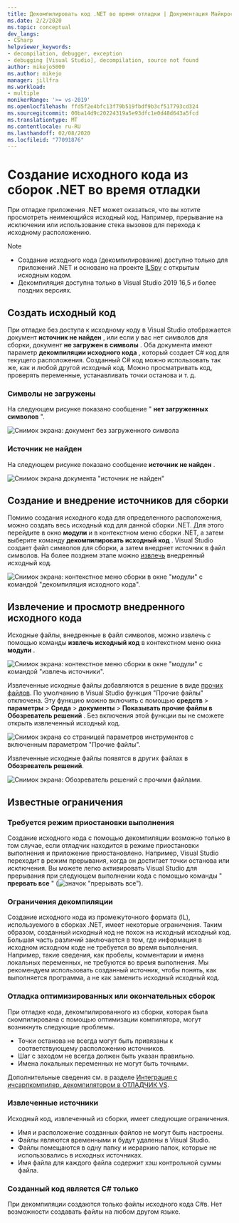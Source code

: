```yaml
---
title: Декомпилировать код .NET во время отладки | Документация Майкрософт
ms.date: 2/2/2020
ms.topic: conceptual
dev_langs:
- CSharp
helpviewer_keywords:
- decompilation, debugger, exception
- debugging [Visual Studio], decompilation, source not found
author: mikejo5000
ms.author: mikejo
manager: jillfra
ms.workload:
- multiple
monikerRange: '>= vs-2019'
ms.openlocfilehash: ffd5f2e4bfc13f79b519fbdf9b3cf517793cd324
ms.sourcegitcommit: 00ba14d9c20224319a5e93dfc1e0d48d643a5fcd
ms.translationtype: MT
ms.contentlocale: ru-RU
ms.lasthandoff: 02/08/2020
ms.locfileid: "77091876"
---
```

# <a name="generate-source-code-from-net-assemblies-while-debugging"></a>Создание исходного кода из сборок .NET во время отладки

При отладке приложения .NET может оказаться, что вы хотите просмотреть неимеющийся исходный код. Например, прерывание на исключении или использование стека вызовов для перехода к исходному расположению.

> [!NOTE]
> * Создание исходного кода (декомпилирование) доступно только для приложений .NET и основано на проекте [ILSpy](https://github.com/icsharpcode/ILSpy) с открытым исходным кодом.
> * Декомпиляция доступна только в Visual Studio 2019 16,5 и более поздних версиях.

## <a name="generate-source-code"></a>Создать исходный код

При отладке без доступа к исходному коду в Visual Studio отображается документ **источник не найден** , или если у вас нет символов для сборки, документ **не загружен в символы** . Оба документа имеют параметр **декомпиляции исходного кода** , который создает C# код для текущего расположения. Созданный C# код можно использовать так же, как и любой другой исходный код. Можно просматривать код, проверять переменные, устанавливать точки останова и т. д.

### <a name="no-symbols-loaded"></a>Символы не загружены

На следующем рисунке показано сообщение " **нет загруженных символов** ".

![Снимок экрана: документ без загруженного символа](media/decompilation-no-symbol-found.png)

### <a name="source-not-found"></a>Источник не найден

На следующем рисунке показано сообщение **источник не найден** .

![Снимок экрана документа "источник не найден"](media/decompilation-no-source-found.png)

## <a name="generate-and-embed-sources-for-an-assembly"></a>Создание и внедрение источников для сборки

Помимо создания исходного кода для определенного расположения, можно создать весь исходный код для данной сборки .NET. Для этого перейдите в окно **модули** и в контекстном меню сборки .NET, а затем выберите команду **декомпилировать исходный код** . Visual Studio создает файл символов для сборки, а затем внедряет источник в файл символов. На более позднем этапе можно [извлечь](#extract-and-view-the-embedded-source-code) внедренный исходный код.

![Снимок экрана: контекстное меню сборки в окне "модули" с командой "декомпиляция исходного кода".](media/decompilation-decompile-source-code.png)

## <a name="extract-and-view-the-embedded-source-code"></a>Извлечение и просмотр внедренного исходного кода

Исходные файлы, внедренные в файл символов, можно извлечь с помощью команды **извлечь исходный код** в контекстном меню окна **модули** .

![Снимок экрана: контекстное меню сборки в окне "модули" с командой "извлечь источники".](media/decompilation-extract-source-code.png)

Извлеченные исходные файлы добавляются в решение в виде [прочих файлов](../ide/reference/miscellaneous-files.md). По умолчанию в Visual Studio функция "Прочие файлы" отключена. Эту функцию можно включить с помощью **средств** > **параметры** > **Среда** > **документы** > **Показывать прочие файлы в Обозреватель решений** . Без включения этой функции вы не сможете открыть извлеченный исходный код.

![Снимок экрана со страницей параметров инструментов с включенным параметром "Прочие файлы".](media/decompilation-tools-options-misc-files.png)

Извлеченные исходные файлы появятся в других файлах в **Обозреватель решений**.

![Снимок экрана: Обозреватель решений с прочими файлами.](media/decompilation-solution-explorer.png)

## <a name="known-limitations"></a>Известные ограничения

### <a name="requires-break-mode"></a>Требуется режим приостановки выполнения

Создание исходного кода с помощью декомпиляции возможно только в том случае, если отладчик находится в режиме приостановки выполнения и приложение приостановлено. Например, Visual Studio переходит в режим прерывания, когда он достигает точки останова или исключения. Вы можете легко активировать Visual Studio для прерывания при следующем выполнении кода с помощью команды " **прервать все** " (![значок "прерывать все"](media/decompilation-break-all.png)).

### <a name="decompilation-limitations"></a>Ограничения декомпиляции

Создание исходного кода из промежуточного формата (IL), используемого в сборках .NET, имеет некоторые ограничения. Таким образом, созданный исходный код не похож на исходный исходный код. Большая часть различий заключается в том, где информация в исходном исходном коде не требуется во время выполнения. Например, такие сведения, как пробелы, комментарии и имена локальных переменных, не требуются во время выполнения. Мы рекомендуем использовать созданный источник, чтобы понять, как выполняется программа, а не как заменить исходный исходный код.

### <a name="debug-optimized-or-release-assemblies"></a>Отладка оптимизированных или окончательных сборок

При отладке кода, декомпилированного из сборки, которая была скомпилирована с помощью оптимизации компилятора, могут возникнуть следующие проблемы.
- Точки останова не всегда могут быть привязаны к соответствующему расположению источников.
- Шаг с заходом не всегда должен быть указан правильно.
- Имена локальных переменных не могут быть точными.

Дополнительные сведения см. в разделе [Интеграция с ичсарпкомпилер. декомпилятором в ОТЛАДЧИК VS](https://github.com/icsharpcode/ILSpy/issues/1901).

### <a name="extracted-sources"></a>Извлеченные источники

Исходный код, извлеченный из сборки, имеет следующие ограничения.
- Имя и расположение созданных файлов не могут быть настроены.
- Файлы являются временными и будут удалены в Visual Studio.
- Файлы помещаются в одну папку и иерархию папок, которые не использовались в исходных источниках.
- Имя файла для каждого файла содержит хэш контрольной суммы файла.

### <a name="generated-code-is-c-only"></a>Созданный код является C# только
При декомпиляции создаются только файлы исходного кода C#в. Нет возможности создавать файлы на любом другом языке.